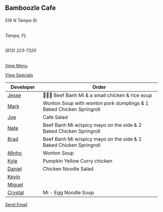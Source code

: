 ## Bamboozle Cafe
###### 516 N Tampa St
###### Tampa, FL
###### (813) 223-7320

[View Menu](http://bamboozlecafe.com/bamboozle-cafe-lunch-menu/)

[View Specials](http://bamboozlecafe.com/bamboozle-cafe-lunch-specials/)

Developer     | Order
--------------|---------------------
[Jesse](https://github.com/jessecurry)              | 🥩🥖🍲 Beef Banh Mi & a small chicken & rice soup
[Mark](http://github.com/mark-smithtb)              | Wonton Soup with wonton pork dumplings & 1 Baked Chicken Springroll
[Joe](https://github.com/Montchat)                  | Cafe Salad
[Nate](https://github.com/thunemn)                  | Beef Banh Mi w/spicy mayo on the side &  2 Baked Chicken Springroll
[Brad](https://github.com/bself)                    | Beef Banh Mi w/spicy mayo on the side &  1 Baked Chicken Springroll
[Minho](https://github.com/minhochoi)               | Wonton Soup
[Kyle](https://github.com/kjswartz)                 | Pumpkin Yellow Curry chicken
[Daniel](https://github.come/dtartaglia)            | Chicken Noodle Salad
[Kevin]()                                           | 
[Miguel](https://github.com/MiguelBrito1086)        |         
[Crystal](https://github.com/crystalrmcgowan)       | Mi - Egg Noodle Soup

<a href="mailto:info@bamboozlecafe.com?cc=bamboozlecafe@gmail.com&subject=11:30am%20Haneke%20Design%20Developer Lunch&body=https%3A%2F%2Fgithub.com%2Fhanekedesign%2Fdeveloper-lunch%2Fblob%2Fmaster%2Fbamboozle.md">Send Email</a>

